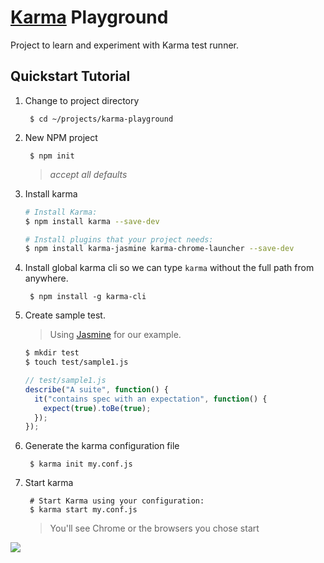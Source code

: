 # [Karma](https://karma-runner.github.io) Playground

Project to learn and experiment with Karma test runner.


## Quickstart Tutorial

1. Change to project directory

		$ cd ~/projects/karma-playground

2. New NPM project
	
		$ npm init

	> *accept all defaults*

3. Install karma

	```bash
	# Install Karma:
	$ npm install karma --save-dev

	# Install plugins that your project needs:
	$ npm install karma-jasmine karma-chrome-launcher --save-dev
	```

4. Install global karma cli so we can type `karma` without the full path from anywhere.

		$ npm install -g karma-cli


5. Create sample test.

	> Using [Jasmine](http://jasmine.github.io/) for our example.

	```bash
	$ mkdir test
	$ touch test/sample1.js
	```
	
	```js
	// test/sample1.js
	describe("A suite", function() {
	  it("contains spec with an expectation", function() {
	    expect(true).toBe(true);
	  });
	});
	```

6. Generate the karma configuration file 

		$ karma init my.conf.js


7. Start karma

		# Start Karma using your configuration:
		$ karma start my.conf.js

	> You'll see Chrome or the browsers you chose start

![](http://note.io/1FdGfLE)